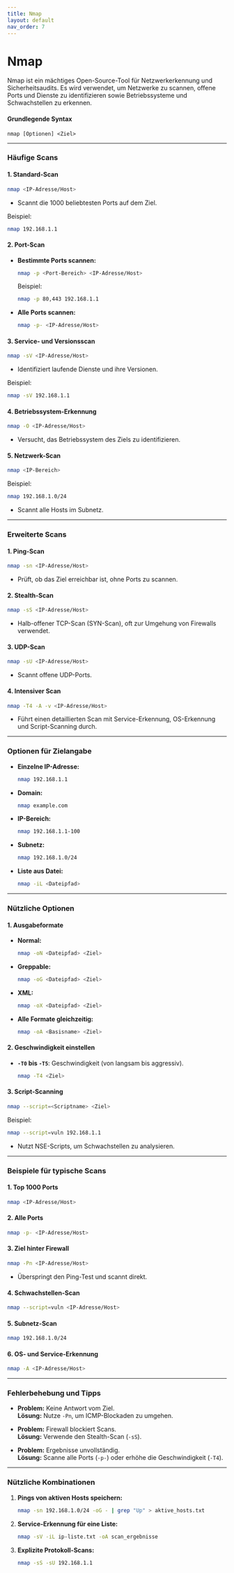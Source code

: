 ```yaml
---
title: Nmap
layout: default
nav_order: 7
---
```


# Nmap

Nmap ist ein mächtiges Open-Source-Tool für Netzwerkerkennung und Sicherheitsaudits. Es wird verwendet, um Netzwerke zu scannen, offene Ports und Dienste zu identifizieren sowie Betriebssysteme und Schwachstellen zu erkennen.

#### **Grundlegende Syntax**
```
nmap [Optionen] <Ziel>
```

---

### **Häufige Scans**

#### **1. Standard-Scan**
```bash
nmap <IP-Adresse/Host>
```
- Scannt die 1000 beliebtesten Ports auf dem Ziel.

Beispiel:
```bash
nmap 192.168.1.1
```

#### **2. Port-Scan**
- **Bestimmte Ports scannen:**
  ```bash
  nmap -p <Port-Bereich> <IP-Adresse/Host>
  ```
  Beispiel:
  ```bash
  nmap -p 80,443 192.168.1.1
  ```
- **Alle Ports scannen:**
  ```bash
  nmap -p- <IP-Adresse/Host>
  ```

#### **3. Service- und Versionsscan**
```bash
nmap -sV <IP-Adresse/Host>
```
- Identifiziert laufende Dienste und ihre Versionen.

Beispiel:
```bash
nmap -sV 192.168.1.1
```

#### **4. Betriebssystem-Erkennung**
```bash
nmap -O <IP-Adresse/Host>
```
- Versucht, das Betriebssystem des Ziels zu identifizieren.

#### **5. Netzwerk-Scan**
```bash
nmap <IP-Bereich>
```
Beispiel:
```bash
nmap 192.168.1.0/24
```
- Scannt alle Hosts im Subnetz.

---

### **Erweiterte Scans**

#### **1. Ping-Scan**
```bash
nmap -sn <IP-Adresse/Host>
```
- Prüft, ob das Ziel erreichbar ist, ohne Ports zu scannen.

#### **2. Stealth-Scan**
```bash
nmap -sS <IP-Adresse/Host>
```
- Halb-offener TCP-Scan (SYN-Scan), oft zur Umgehung von Firewalls verwendet.

#### **3. UDP-Scan**
```bash
nmap -sU <IP-Adresse/Host>
```
- Scannt offene UDP-Ports.

#### **4. Intensiver Scan**
```bash
nmap -T4 -A -v <IP-Adresse/Host>
```
- Führt einen detaillierten Scan mit Service-Erkennung, OS-Erkennung und Script-Scanning durch.

---

### **Optionen für Zielangabe**

- **Einzelne IP-Adresse:**
  ```bash
  nmap 192.168.1.1
  ```
- **Domain:**
  ```bash
  nmap example.com
  ```
- **IP-Bereich:**
  ```bash
  nmap 192.168.1.1-100
  ```
- **Subnetz:**
  ```bash
  nmap 192.168.1.0/24
  ```
- **Liste aus Datei:**
  ```bash
  nmap -iL <Dateipfad>
  ```

---

### **Nützliche Optionen**

#### **1. Ausgabeformate**
- **Normal:**
  ```bash
  nmap -oN <Dateipfad> <Ziel>
  ```
- **Greppable:**
  ```bash
  nmap -oG <Dateipfad> <Ziel>
  ```
- **XML:**
  ```bash
  nmap -oX <Dateipfad> <Ziel>
  ```
- **Alle Formate gleichzeitig:**
  ```bash
  nmap -oA <Basisname> <Ziel>
  ```

#### **2. Geschwindigkeit einstellen**
- **`-T0` bis `-T5`**: Geschwindigkeit (von langsam bis aggressiv).
  ```bash
  nmap -T4 <Ziel>
  ```

#### **3. Script-Scanning**
```bash
nmap --script=<Scriptname> <Ziel>
```
Beispiel:
```bash
nmap --script=vuln 192.168.1.1
```
- Nutzt NSE-Scripts, um Schwachstellen zu analysieren.

---

### **Beispiele für typische Scans**

#### **1. Top 1000 Ports**
```bash
nmap <IP-Adresse/Host>
```

#### **2. Alle Ports**
```bash
nmap -p- <IP-Adresse/Host>
```

#### **3. Ziel hinter Firewall**
```bash
nmap -Pn <IP-Adresse/Host>
```
- Überspringt den Ping-Test und scannt direkt.

#### **4. Schwachstellen-Scan**
```bash
nmap --script=vuln <IP-Adresse/Host>
```

#### **5. Subnetz-Scan**
```bash
nmap 192.168.1.0/24
```

#### **6. OS- und Service-Erkennung**
```bash
nmap -A <IP-Adresse/Host>
```

---

### **Fehlerbehebung und Tipps**

- **Problem:** Keine Antwort vom Ziel.  
  **Lösung:** Nutze `-Pn`, um ICMP-Blockaden zu umgehen.

- **Problem:** Firewall blockiert Scans.  
  **Lösung:** Verwende den Stealth-Scan (`-sS`).

- **Problem:** Ergebnisse unvollständig.  
  **Lösung:** Scanne alle Ports (`-p-`) oder erhöhe die Geschwindigkeit (`-T4`).

---

### **Nützliche Kombinationen**

1. **Pings von aktiven Hosts speichern:**
   ```bash
   nmap -sn 192.168.1.0/24 -oG - | grep "Up" > aktive_hosts.txt
   ```

2. **Service-Erkennung für eine Liste:**
   ```bash
   nmap -sV -iL ip-liste.txt -oA scan_ergebnisse
   ```

3. **Explizite Protokoll-Scans:**
   ```bash
   nmap -sS -sU 192.168.1.1
   ```

